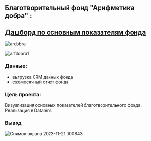 ## Благотворительный фонд "Арифметика добра" :
## [Дашборд по основным показателям фонда](https://datalens.yandex.ru/bd1n8gm2t1pg0-arifmetika-dobra?tab=Yj0)
![ardobra](https://github.com/Elenavasko/Project-/assets/130385210/7be9827c-9ee6-4d48-ab11-7b683ef338fa)

![arfdobra1](https://github.com/Elenavasko/Project-/assets/130385210/4c45aa20-4484-44e4-b276-e2f7d2f553f1)
### Данные:
- выгрузка CRM данных фонда
- ежемесячный отчет фонда
### Цель проекта:
Визуализация основных показателей благотворительного фонда. Реализация в Datalens
### Вывод
![Снимок экрана 2023-11-21 000843](https://github.com/Elenavasko/Project-/assets/130385210/fea742aa-ea02-4da3-94d1-fa3e633b28e8)
